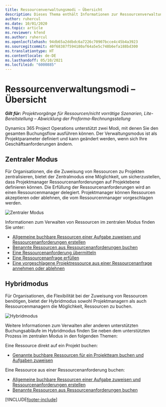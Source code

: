 ```yaml
---
title: Ressourcenverwaltungsmodi – Übersicht
description: Dieses Thema enthält Informationen zur Ressourcenverwaltungsfunktionalität in Dynamics 365 Project Operations.
author: ruhercul
ms.date: 10/01/2020
ms.topic: article
ms.reviewer: kfend
ms.author: ruhercul
ms.openlocfilehash: 94db65a2ddbdc6a7226c70907bcce4c45b4a3923
ms.sourcegitcommit: 40f68387f594180af64a5e5c748b6efa188bd300
ms.translationtype: HT
ms.contentlocale: de-DE
ms.lasthandoff: 05/10/2021
ms.locfileid: "6000885"
---
```

# <a name="resource-management-modes-overview"></a>Ressourcenverwaltungsmodi – Übersicht

_**Gilt für:** Projektvorgänge für Ressourcen/nicht vorrätige Szenarien, Lite-Bereitstellung – Abwicklung der Proforma-Rechnungsstellung_


Dynamics 365 Project Operations unterstützt zwei Modi, mit denen Sie den gesamten Buchungsflow ausführen können. Der Verwaltungsmodus ist als Projektparameter definiert und kann geändert werden, wenn sich Ihre Geschäftsanforderungen ändern.    

## <a name="central-mode"></a>Zentraler Modus
Für Organisationen, die die Zuweisung von Ressourcen zu Projekten zentralisieren, bietet der Zentralmodus eine Möglichkeit, um sicherzustellen, dass Projektmanager Ressourcenanforderungen auf Projektebene definieren können. Die Erfüllung der Ressourcenanforderungen wird an einen Ressourcenmanager delegiert. Projektmanager können Ressourcen akzeptieren oder ablehnen, die vom Ressourcenmanager vorgeschlagen werden.

![Zentraler Modus](./media/resource-management-central.png)

Informationen zum Verwalten von Ressourcen im zentralen Modus finden Sie unter:

- [Allgemeine buchbare Ressourcen einer Aufgabe zuweisen und Ressourcenanforderungen erstellen](/dynamics365/project-service/assign-generic-bookable-resource)
- [Benannte Ressourcen aus Ressourcenanforderungen buchen](/dynamics365/project-service/book-named-resource)
- [Eine Ressourcenanforderung übermitteln](/dynamics365/project-service/submit-resource-request)
- [Eine Ressourcenanfrage erfüllen](/dynamics365/project-service/resource-management-fulfill-requests)
- [Eine vorgeschlagene Projektressource aus einer Ressourcenanfrage annehmen oder ablehnen](/dynamics365/project-service/accept-reject-proposed-resource)

## <a name="hybrid-mode"></a>Hybridmodus
Für Organisationen, die Flexibilität bei der Zuweisung von Ressourcen benötigen, bietet der Hybridmodus sowohl Projektmanagern als auch Ressourcenmanagern die Möglichkeit, Ressourcen zu buchen.

![Hybridmodus](./media/resource-management-hybrid.png)

Weitere Informationen zum Verwalten aller anderen unterstützten Buchungsabläufe im Hybridmodus finden Sie neben dem unterstützten Prozess im zentralen Modus in den folgenden Themen:

Eine Ressource direkt auf ein Projekt buchen:
- [Genannte buchbare Ressourcen für ein Projektteam buchen und Aufgaben zuweisen](/dynamics365/project-service/assign-named-bookable-resource)

Eine Ressource aus einer Ressourcenanforderung buchen:
- [Allgemeine buchbare Ressourcen einer Aufgabe zuweisen und Ressourcenanforderungen erstellen](/dynamics365/project-service/assign-generic-bookable-resource)
- [Benannte Ressourcen aus Ressourcenanforderungen buchen](/dynamics365/project-service/book-named-resource)


[!INCLUDE[footer-include](../includes/footer-banner.md)]